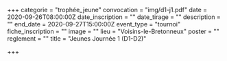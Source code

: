 +++
categorie = "trophée_jeune"
convocation = "img/d1-j1.pdf"
date = 2020-09-26T08:00:00Z
date_inscription = ""
date_tirage = ""
description = ""
end_date = 2020-09-27T15:00:00Z
event_type = "tournoi"
fiche_inscription = ""
image = ""
lieu = "Voisins-le-Bretonneux"
poster = ""
reglement = ""
title = "Jeunes Journée 1 (D1-D2)"

+++
